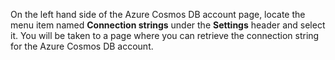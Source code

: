 On the left hand side of the Azure Cosmos DB account page, locate the menu item named **Connection strings** under the **Settings** header and select it. You will be taken to a page where you can retrieve the connection string for the Azure Cosmos DB account.
